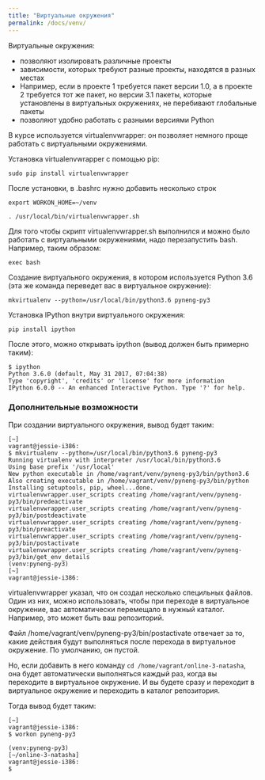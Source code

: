 ```yaml
---
title: "Виртуальные окружения"
permalink: /docs/venv/
---
```



Виртуальные окружения:

* позволяют изолировать различные проекты
* зависимости, которых требуют разные проекты, находятся в разных местах
* Например, если в проекте 1 требуется пакет версии 1.0, а в проекте 2 требуется тот же пакет, но версии 3.1 пакеты, которые установлены в виртуальных окружениях, не перебивают глобальные пакеты
* позволяют удобно работать с разными версиями Python

В курсе используется virtualenvwrapper: он позволяет немного проще работать с виртуальными окружениями.

Установка virtualenvwrapper с помощью pip:
```
sudo pip install virtualenvwrapper
```

После установки, в .bashrc нужно добавить несколько строк
```
export WORKON_HOME=~/venv

. /usr/local/bin/virtualenvwrapper.sh
```

Для того чтобы скрипт virtualenvwrapper.sh выполнился и можно было работать с виртуальными окружениями, надо перезапустить bash. Например, таким образом:
```
exec bash
```

Создание виртуального окружения, в котором используется Python 3.6 (эта же команда переведет вас в виртуальное окружение):
```
mkvirtualenv --python=/usr/local/bin/python3.6 pyneng-py3
```

Установка IPython внутри виртуального окружения:
```
pip install ipython
```

После этого, можно открывать ipython (вывод должен быть примерно таким):
```
$ ipython
Python 3.6.0 (default, May 31 2017, 07:04:38) 
Type 'copyright', 'credits' or 'license' for more information
IPython 6.0.0 -- An enhanced Interactive Python. Type '?' for help.

```

### Дополнительные возможности

При создании виртуального окружения, вывод будет таким:
```
[~]
vagrant@jessie-i386:
$ mkvirtualenv --python=/usr/local/bin/python3.6 pyneng-py3
Running virtualenv with interpreter /usr/local/bin/python3.6
Using base prefix '/usr/local'
New python executable in /home/vagrant/venv/pyneng-py3/bin/python3.6
Also creating executable in /home/vagrant/venv/pyneng-py3/bin/python
Installing setuptools, pip, wheel...done.
virtualenvwrapper.user_scripts creating /home/vagrant/venv/pyneng-py3/bin/predeactivate
virtualenvwrapper.user_scripts creating /home/vagrant/venv/pyneng-py3/bin/postdeactivate
virtualenvwrapper.user_scripts creating /home/vagrant/venv/pyneng-py3/bin/preactivate
virtualenvwrapper.user_scripts creating /home/vagrant/venv/pyneng-py3/bin/postactivate
virtualenvwrapper.user_scripts creating /home/vagrant/venv/pyneng-py3/bin/get_env_details
(venv:pyneng-py3)
[~]
vagrant@jessie-i386:

```

virtualenvwrapper указал, что он создал несколько специльных файлов.
Один из них, можно использовать, чтобы при переходе в виртуальное окружение, вас автоматически перемещало в нужный каталог.
Например, это может быть ваш репозиторий.

Файл /home/vagrant/venv/pyneng-py3/bin/postactivate отвечает за то, какие действия будут выполняться после перехода в виртуальное окружение.
По умолчанию, он пустой.

Но, если добавить в него команду ```cd /home/vagrant/online-3-natasha```, она будет автоматически выполняться каждый раз, когда вы переходите в виртуальное окружение.
И вы будете сразу и переходит в виртуальное окружение и переходить в каталог репозитория.

Тогда вывод будет таким:
```
[~]
vagrant@jessie-i386:
$ workon pyneng-py3

(venv:pyneng-py3)
[~/online-3-natasha]
vagrant@jessie-i386:
$
```

